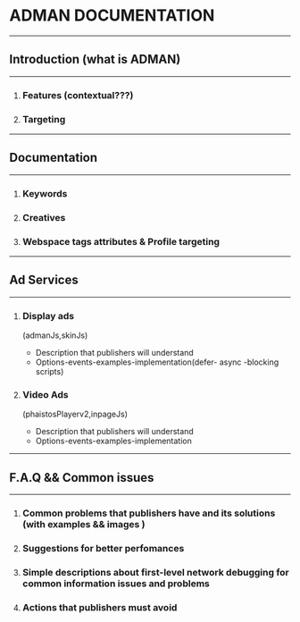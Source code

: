 # ADMAN DOCUMENTATION

---

## Introduction (what is ADMAN)

---

1. ### Features (contextual???)

2. ### Targeting

---

## Documentation

---

1. ### Keywords

2. ### Creatives

3. ### Webspace tags attributes & Profile targeting

---

## Ad Services

---

1. ### Display ads

    (admanJs,skinJs)

    - Description that publishers will understand
    - Options-events-examples-implementation(defer- async -blocking scripts)

2. ### Video Ads

    (phaistosPlayerv2,inpageJs)

    - Description that publishers will understand
    - Options-events-examples-implementation

---

## F.A.Q && Common issues

---

1. ### Common problems that publishers have and its solutions (with examples && images )

2. ### Suggestions for better perfomances

3. ### Simple descriptions about first-level network debugging for common information issues and problems

4. ### Actions that publishers must avoid